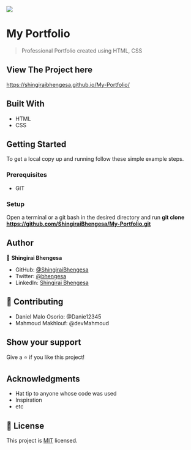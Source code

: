 ![](https://img.shields.io/badge/Microverse-blueviolet)

# My Portfolio

> Professional Portfolio created using HTML, CSS

## View The Project here

 https://shingiraibhengesa.github.io/My-Portfolio/


## Built With

- HTML
- CSS


## Getting Started

To get a local copy up and running follow these simple example steps.

### Prerequisites

- GIT

### Setup

Open a terminal or a git bash in the desired directory and run  **git clone https://github.com/ShingiraiBhengesa/My-Portfolio.git**


## Author

👤 **Shingirai Bhengesa**

- GitHub: [@ShingiraiBhengesa](https://github.com/ShingiraiBhengesa)
- Twitter: [@bhengesa](https://twitter.com/bhengesa)
- LinkedIn: [Shingirai Bhengesa](https://www.linkedin.com/in/shingirai-bhengesa-612b09206/)

## 🤝 Contributing

- Daniel Malo Osorio: @Danie12345
- Mahmoud Makhlouf: @devMahmoud

## Show your support

Give a ⭐️ if you like this project!

## Acknowledgments

- Hat tip to anyone whose code was used
- Inspiration
- etc

## 📝 License

This project is [MIT](./MIT.md) licensed.
